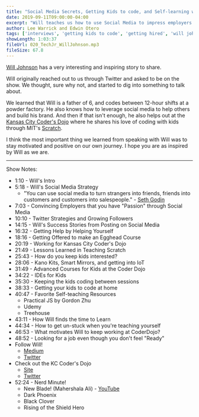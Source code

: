 ```yaml
---
title: "Social Media Secrets, Getting Kids to code, and Self-learning with Will Johnson"
date: 2019-09-11T09:00:00-04:00
excerpt: "Will teaches us how to use Social Media to impress employers and build relationships, how to teach kids to code, and how he stays motivated to learn while juggling being a father of 6 and working 12-hour shifts at his factory job."
author: Lee Warrick and Edwin Otero
tags: ['interviews', 'getting kids to code', 'getting hired', 'will johnson']
showLength: 1:03:37
fileUrl: 020_TechJr_WillJohnson.mp3
fileSize: 67.8
---
```


[Will Johnson](https://twitter.com/willjohnsonio) has a very interesting and inspiring story to share.

Will originally reached out to us through Twitter and asked to be on the show. We thought, sure why not, and started to dig into something to talk about.

We learned that Will is a father of 6, and codes between 12-hour shifts at a powder factory. He also knows how to leverage social media to help others and build his brand. And then if that isn't enough, he also helps out at the [Kansas City Coder's Dojo](http://coderdojokc.com/) where he shares his love of coding with kids through MIT's [Scratch](https://scratch.mit.edu/).

I think the most important thing we learned from speaking with Will was to stay motivated and positive on our own journey.  I hope you are as inspired by Will as we are.

---
Show Notes:

* 1:10 - Will's Intro
* 5:18 - Will's Social Media Strategy
  * "You can use social media to turn strangers into friends, friends into customers and customers into salespeople." - [Seth Godin](https://www.azquotes.com/quote/857392)
* 7:03 - Convincing Employers that you have "Passion" through Social Media
* 10:10 - Twitter Strategies and Growing Followers
* 14:15 - Will's Success Stories from Posting on Social Media
* 16:32 - Getting Help by Helping Yourself
* 18:16 - Getting Offered to make an Egghead Course
* 20:19 - Working for Kansas City Coder's Dojo
* 21:49 - Lessons Learned in Teaching Scratch
* 25:43 - How do you keep kids interested?
* 28:06 - Kano Kits, Smart Mirrors, and getting into IoT
* 31:49 - Advanced Courses for Kids at the Coder Dojo
* 34:22 - IDEs for Kids
* 35:30 - Keeping the kids coding between sessions
* 38:33 - Getting your kids to code at home
* 40:47 - Favorite Self-teaching Resources
  * Practical JS by Gordon Zhu
  * Udemy
  * Treehouse
* 43:11 - How Will finds the time to Learn
* 44:34 - How to get un-stuck when you're teaching yourself
* 46:53 - What motivates Will to keep working at CoderDojo?
* 48:52 - Looking for a job even though you don't feel "Ready"
* Follow Will!
  * [Medium](https://medium.com/@willjohnson.io)
  * [Twitter](https://twitter.com/willjohnsonio)
* Check out the KC Coder's Dojo
  * [Site](http://coderdojokc.com/)
  * [Twitter](https://twitter.com/coderdojokc)
* 52:24 - Nerd Minute!
  * New Blade! (Mahershala Ali) - [YouTube](https://www.youtube.com/watch?v=3hhdpOXH49I)
  * Dark Phoenix
  * Black Clover
  * Rising of the Shield Hero